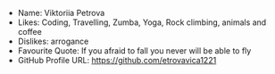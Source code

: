 - Name: Viktoriia Petrova
- Likes: Coding, Travelling, Zumba, Yoga, Rock climbing, animals and coffee
- Dislikes: arrogance
- Favourite Quote: If you afraid to fall you never will be able to fly
- GitHub Profile URL: https://github.com/etrovavica1221
